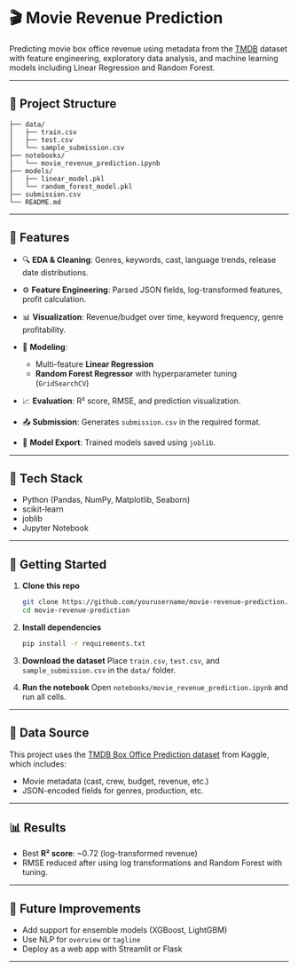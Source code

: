 # 🎬 Movie Revenue Prediction

Predicting movie box office revenue using metadata from the [TMDB](https://www.themoviedb.org/) dataset with feature engineering, exploratory data analysis, and machine learning models including Linear Regression and Random Forest.

---

## 📂 Project Structure

```
├── data/
│   ├── train.csv
│   ├── test.csv
│   └── sample_submission.csv
├── notebooks/
│   └── movie_revenue_prediction.ipynb
├── models/
│   ├── linear_model.pkl
│   └── random_forest_model.pkl
├── submission.csv
└── README.md
```

---

## 🚀 Features

* 🔍 **EDA & Cleaning**: Genres, keywords, cast, language trends, release date distributions.
* ⚙️ **Feature Engineering**: Parsed JSON fields, log-transformed features, profit calculation.
* 📊 **Visualization**: Revenue/budget over time, keyword frequency, genre profitability.
* 🤖 **Modeling**:

  * Multi-feature **Linear Regression**
  * **Random Forest Regressor** with hyperparameter tuning (`GridSearchCV`)
* 📈 **Evaluation**: R² score, RMSE, and prediction visualization.
* 📤 **Submission**: Generates `submission.csv` in the required format.
* 💾 **Model Export**: Trained models saved using `joblib`.

---

## 🧠 Tech Stack

* Python (Pandas, NumPy, Matplotlib, Seaborn)
* scikit-learn
* joblib
* Jupyter Notebook

---

## 🏁 Getting Started

1. **Clone this repo**

   ```bash
   git clone https://github.com/yourusername/movie-revenue-prediction.git
   cd movie-revenue-prediction
   ```

2. **Install dependencies**

   ```bash
   pip install -r requirements.txt
   ```

3. **Download the dataset**
   Place `train.csv`, `test.csv`, and `sample_submission.csv` in the `data/` folder.

4. **Run the notebook**
   Open `notebooks/movie_revenue_prediction.ipynb` and run all cells.

---

## 📁 Data Source

This project uses the [TMDB Box Office Prediction dataset](https://www.kaggle.com/c/tmdb-box-office-prediction/data) from Kaggle, which includes:

* Movie metadata (cast, crew, budget, revenue, etc.)
* JSON-encoded fields for genres, production, etc.

---

## 📊 Results

* Best **R² score**: \~0.72 (log-transformed revenue)
* RMSE reduced after using log transformations and Random Forest with tuning.

---

## 📌 Future Improvements

* Add support for ensemble models (XGBoost, LightGBM)
* Use NLP for `overview` or `tagline`
* Deploy as a web app with Streamlit or Flask

---

